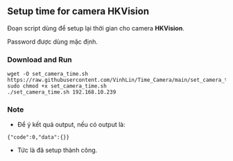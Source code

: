 ## Setup time for camera HKVision

Đoạn script dùng để setup lại thời gian cho camera **HKVision**.

Password được dùng mặc định.

### Download and Run
```
wget -O set_camera_time.sh https://raw.githubusercontent.com/VinhLin/Time_Camera/main/set_camera_time.sh
sudo chmod +x set_camera_time.sh
./set_camera_time.sh 192.168.10.239
```

### Note
- Để ý kết quả output, nếu có output là:
```
{"code":0,"data":{}}
```
- Tức là đã setup thành công.
